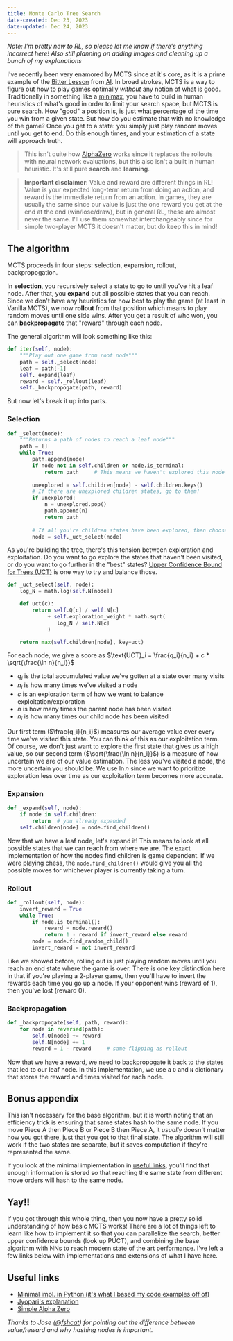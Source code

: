 ```yaml
---
title: Monte Carlo Tree Search
date-created: Dec 23, 2023
date-updated: Dec 24, 2023
---
```


*Note: I'm pretty new to RL, so please let me know if there's anything incorrect here! Also still planning on adding images and cleaning up a bunch of my explanations*

I've recently been very enamored by MCTS since at it's core, as it is a prime example of the [Bitter Lesson](http://www.incompleteideas.net/IncIdeas/BitterLesson.html) from [AI](ai). In broad strokes, MCTS is a way to figure out how to play games optimally *without* any notion of what is good. Traditionally in something like a [minimax](https://en.wikipedia.org/wiki/Minimax), you have to build in human heuristics of what's good in order to limit your search space, but MCTS is pure search. How "good" a position is, is just what percentage of the time you win from a given state. But how do you estimate that with no knowledge of the game? Once you get to a state: you simply just play random moves until you get to end. Do this enough times, and your estimation of a state will approach truth.

> This isn't quite how [AlphaZero](https://en.wikipedia.org/wiki/AlphaZero) works since it replaces the rollouts with neural network evaluations, but this also isn't a built in human heuristic. It's still pure **search** and **learning**.

> **Important disclaimer**: Value and reward are different things in RL! Value is your expected long-term return from doing an action, and reward is the immediate return from an action. In games, they are usually the same since our value is just the one reward you get at the end at the end (win/lose/draw), but in general RL, these are almost never the same. I'll use them somewhat interchangeably since for simple two-player MCTS it doesn't matter, but do keep this in mind!

## The algorithm

MCTS proceeds in four steps: selection, expansion, rollout, backpropogation.

In **selection**, you recursively select a state to go to until you've hit a leaf node. After that, you **expand** out all possible states that you can reach. Since we don't have any heuristics for how best to play the game (at least in Vanilla MCTS), we now **rollout** from that position which means to play random moves until one side wins. After you get a result of who won, you can **backpropagate** that "reward" through each node.

The general algorithm will look something like this:

```py
def iter(self, node):
    """Play out one game from root node"""
    path = self._select(node)
    leaf = path[-1]
    self._expand(leaf)
    reward = self._rollout(leaf)
    self._backpropogate(path, reward)
```

But now let's break it up into parts.

### Selection

```py
def _select(node):
    """Returns a path of nodes to reach a leaf node"""
    path = []
    while True:
        path.append(node)
        if node not in self.children or node.is_terminal:
            return path     # This means we haven't explored this node or it's the end
        
        unexplored = self.children[node] - self.children.keys()
        # If there are unexplored children states, go to them!
        if unexplored:
            n = unexplored.pop()
            path.append(n)
            return path
        
        # If all you're children states have been explored, then choose one "optimally"
        node = self._uct_select(node)
```

As you're building the tree, there's this tension between exploration and exploitation. Do you want to go explore the states that haven't been visited, or do you want to go further in the "best" states? [Upper Confidence Bound for Trees (UCT)](https://www.chessprogramming.org/UCT) is one way to try and balance those.

```py
def _uct_select(self, node):
    log_N = math.log(self.N[node])

    def uct(c):
        return self.Q[c] / self.N[c] 
             + self.exploration_weight * math.sqrt(
                log_N / self.N[c]
             )

    return max(self.children[node], key=uct)
```

For each node, we give a score as $\text{UCT}_i = \frac{q_i}{n_i} + c * \sqrt{\frac{\ln n}{n_i}}$

- $q_i$ is the total accumulated value we've gotten at a state over many visits
- $n_i$ is how many times we've visited a node
- $c$ is an exploration term of how we want to balance exploitation/exploration
- $n$ is how many times the parent node has been visited
- $n_i$ is how many times our child node has been visited

Our first term ($\frac{q_i}{n_i}$) measures our average value over every time we've visited this state. You can think of this as our exploitation term. Of course, we don't just want to explore the first state that gives us a high value, so our second term ($\sqrt{\frac{\ln n}{n_i}}$) is a measure of how uncertain we are of our value estimation. The less you've visited a node, the more uncertain you should be. We use $\ln n$ since we want to prioritize exploration less over time as our exploitation term becomes more accurate.

### Expansion

```py
def _expand(self, node):
    if node in self.children:
        return  # you already expanded
    self.children[node] = node.find_children()
```

Now that we have a leaf node, let's expand it! This means to look at all possible states that we can reach from where we are. The exact implementation of how the nodes find children is game dependent. If we were playing chess, the `node.find_children()` would give you all the possible moves for whichever player is currently taking a turn.

### Rollout

```py
def _rollout(self, node):
    invert_reward = True
    while True:
        if node.is_terminal():
            reward = node.reward()
            return 1 - reward if invert_reward else reward
        node = node.find_random_child()
        invert_reward = not invert_reward
```

Like we showed before, rolling out is just playing random moves until you reach an end state where the game is over. There is one key distinction here in that if you're playing a 2-player game, then you'll have to invert the rewards each time you go up a node. If your opponent wins (reward of 1), then you've lost (reward 0).

### Backpropagation

```py
def _backpropogate(self, path, reward):
    for node in reversed(path):
        self.Q[node] += reward
        self.N[node] += 1
        reward = 1 - reward     # same flipping as rollout
```

Now that we have a reward, we need to backpropogate it back to the states that led to our leaf node. In this implementation, we use a `Q` and `N` dictionary that stores the reward and times visited for each node.

## Bonus appendix

This isn't necessary for the base algorithm, but it is worth noting that an efficiency trick is ensuring that same states hash to the same node. If you move Piece A then Piece B or Piece B then Piece A, it *usually* doesn't matter how you got there, just that you got to that final state. The algorithm will still work if the two states are separate, but it saves computation if they're represented the same. 

If you look at the minimal implementation in [useful links](#useful-links), you'll find that enough information is stored so that reaching the same state from different move orders will hash to the same node.

## Yay!!

If you got through this whole thing, then you now have a pretty solid understanding of how basic MCTS works! There are a lot of things left to learn like how to implement it so that you can parallelize the search, better upper confidence bounds (look up PUCT), and combining the base algorithm with NNs to reach modern state of the art performance. I've left a few links below with implementations and extensions of what I have here.

## Useful links

- [Minimal impl. in Python (it's what I based my code examples off of)](https://gist.github.com/qpwo/c538c6f73727e254fdc7fab81024f6e1)
- [Jyopari's explanation](https://jyopari.github.io/MCTS.html)
- [Simple Alpha Zero](https://web.stanford.edu/~surag/posts/alphazero.html)

*Thanks to Jose ([@fshcat](https://twitter.com/fshcat)) for pointing out the difference between value/reward and why hashing nodes is important.*